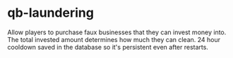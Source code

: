 # qb-laundering
 
Allow players to purchase faux businesses that they can invest money into. The total invested amount determines how much they can clean. 24 hour cooldown saved in the database so it's persistent even after restarts.
